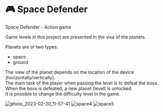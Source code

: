 # 🎮 Space Defender
Space Defender - Action game

Game levels in this project are presented in the visa of the planets.  

Planets are of two types:  
- space
- ground  

The view of the planet depends on the location of the device (horizontally/vertically).  
The main task of the player when passing the level is to defeat the boss. When the boss is defeated, a new planet (level) is unlocked.  
It is possible to change the difficulty level in the game.

![photo_2023-02-20_11-57-41](https://user-images.githubusercontent.com/45859046/220059274-74bb9129-bab2-4423-abb6-e717d5abf50f.jpg)
![space4](https://user-images.githubusercontent.com/45859046/220059388-08532161-e7f8-469d-82d1-03afa4aa20ed.png)
![space5](https://user-images.githubusercontent.com/45859046/220059449-5195c969-bcac-47b4-90a1-30ce6cd62d7d.png)
